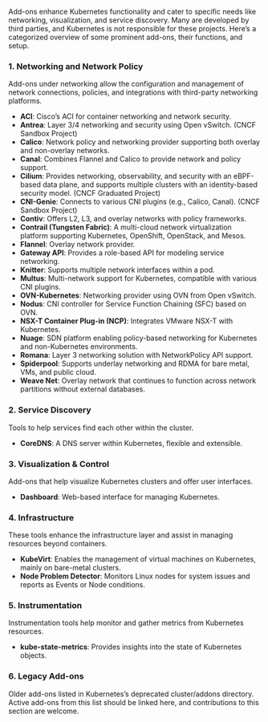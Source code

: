 
Add-ons enhance Kubernetes functionality and cater to specific needs like networking, visualization, and service discovery. Many are developed by third parties, and Kubernetes is not responsible for these projects. Here’s a categorized overview of some prominent add-ons, their functions, and setup.

### 1. **Networking and Network Policy**

Add-ons under networking allow the configuration and management of network connections, policies, and integrations with third-party networking platforms. 

- **ACI**: Cisco’s ACI for container networking and network security.
- **Antrea**: Layer 3/4 networking and security using Open vSwitch. (CNCF Sandbox Project)
- **Calico**: Network policy and networking provider supporting both overlay and non-overlay networks.
- **Canal**: Combines Flannel and Calico to provide network and policy support.
- **Cilium**: Provides networking, observability, and security with an eBPF-based data plane, and supports multiple clusters with an identity-based security model. (CNCF Graduated Project)
- **CNI-Genie**: Connects to various CNI plugins (e.g., Calico, Canal). (CNCF Sandbox Project)
- **Contiv**: Offers L2, L3, and overlay networks with policy frameworks.
- **Contrail (Tungsten Fabric)**: A multi-cloud network virtualization platform supporting Kubernetes, OpenShift, OpenStack, and Mesos.
- **Flannel**: Overlay network provider.
- **Gateway API**: Provides a role-based API for modeling service networking.
- **Knitter**: Supports multiple network interfaces within a pod.
- **Multus**: Multi-network support for Kubernetes, compatible with various CNI plugins.
- **OVN-Kubernetes**: Networking provider using OVN from Open vSwitch.
- **Nodus**: CNI controller for Service Function Chaining (SFC) based on OVN.
- **NSX-T Container Plug-in (NCP)**: Integrates VMware NSX-T with Kubernetes.
- **Nuage**: SDN platform enabling policy-based networking for Kubernetes and non-Kubernetes environments.
- **Romana**: Layer 3 networking solution with NetworkPolicy API support.
- **Spiderpool**: Supports underlay networking and RDMA for bare metal, VMs, and public cloud.
- **Weave Net**: Overlay network that continues to function across network partitions without external databases.

### 2. **Service Discovery**

Tools to help services find each other within the cluster.

- **CoreDNS**: A DNS server within Kubernetes, flexible and extensible.

### 3. **Visualization & Control**

Add-ons that help visualize Kubernetes clusters and offer user interfaces.

- **Dashboard**: Web-based interface for managing Kubernetes.

### 4. **Infrastructure**

These tools enhance the infrastructure layer and assist in managing resources beyond containers.

- **KubeVirt**: Enables the management of virtual machines on Kubernetes, mainly on bare-metal clusters.
- **Node Problem Detector**: Monitors Linux nodes for system issues and reports as Events or Node conditions.

### 5. **Instrumentation**

Instrumentation tools help monitor and gather metrics from Kubernetes resources.

- **kube-state-metrics**: Provides insights into the state of Kubernetes objects.

### 6. **Legacy Add-ons**

Older add-ons listed in Kubernetes’s deprecated cluster/addons directory. Active add-ons from this list should be linked here, and contributions to this section are welcome.